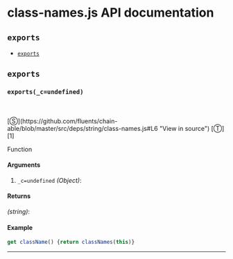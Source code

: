 # class-names.js API documentation

<!-- div class="toc-container" -->

<!-- div -->

## `exports`
* <a href="#exports"  data-meta="exports c undefined"  data-call="exports c undefined"  data-category="Methods"  data-description="Function"  data-name="exports"  data-all="meta exports c undefined call exports c undefined category Methods description Function name exports member see notes todos klassProps" >`exports`</a>

<!-- /div -->

<!-- /div -->

<!-- div class="doc-container" -->

<!-- div -->

## `exports`

<!-- div -->

<h3 id="exports" data-member="" data-category="Methods" data-name="exports"><code>exports(_c=undefined)</code></h3>
<br>
<br>
[&#x24C8;](https://github.com/fluents/chain-able/blob/master/src/deps/string/class-names.js#L6 "View in source") [&#x24C9;][1]

Function

#### Arguments
1. `_c=undefined` *(Object)*:

#### Returns
*(string)*:

#### Example
```js
get className() {return classNames(this)}
```
---

<!-- /div -->

<!-- /div -->

<!-- /div -->

 [1]: #exports "Jump back to the TOC."
